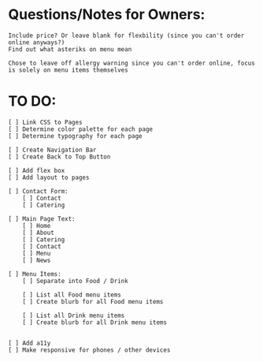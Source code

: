 # Questions/Notes for Owners:
    Include price? Or leave blank for flexbility (since you can't order online anyways?)
    Find out what asteriks on menu mean

    Chose to leave off allergy warning since you can't order online, focus is solely on menu items themselves 


# TO DO:

    [ ] Link CSS to Pages
    [ ] Determine color palette for each page
    [ ] Determine typography for each page

    [ ] Create Navigation Bar 
    [ ] Create Back to Top Button

    [ ] Add flex box
    [ ] Add layout to pages 

    [ ] Contact Form:
        [ ] Contact
        [ ] Catering
    
    [ ] Main Page Text:
        [ ] Home 
        [ ] About
        [ ] Catering
        [ ] Contact
        [ ] Menu
        [ ] News

    [ ] Menu Items:
        [ ] Separate into Food / Drink

        [ ] List all Food menu items
        [ ] Create blurb for all Food menu items

        [ ] List all Drink menu items
        [ ] Create blurb for all Drink menu items
 

    [ ] Add a11y
    [ ] Make responsive for phones / other devices